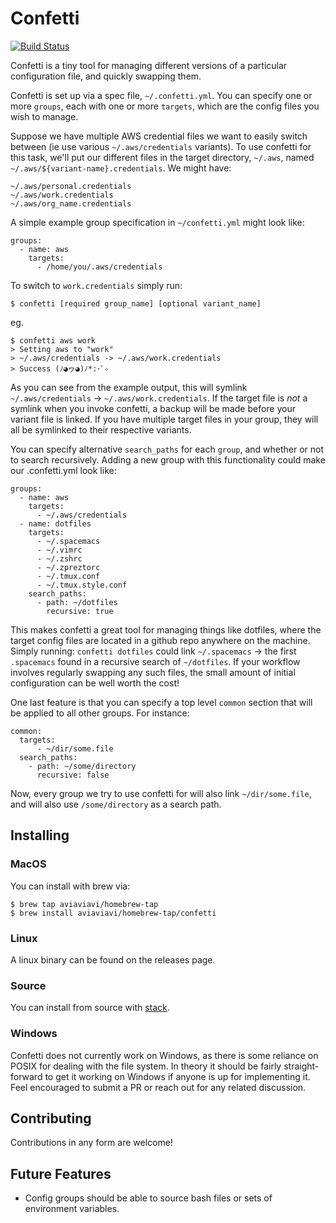 Confetti
==========

[![Build Status](https://travis-ci.org/aviaviavi/confetti.svg?branch=master)](https://travis-ci.org/aviaviavi/confetti)

Confetti is a tiny tool for managing different versions of a particular
configuration file, and quickly swapping them.<br />

Confetti is set up via a spec file, `~/.confetti.yml`. 
You can specify one or more `groups`, each with one or more `targets`, 
which are the config files you wish to manage. 

Suppose we have multiple AWS credential files we want to easily switch between (ie use various `~/.aws/credentials`
variants). To use confetti for this task, we'll put our different files in the target directory, `~/.aws`, 
named `~/.aws/${variant-name}.credentials`. We might have:

```
~/.aws/personal.credentials
~/.aws/work.credentials
~/.aws/org_name.credentials
```

A simple example group specification in `~/confetti.yml` might look like:
```
groups:
  - name: aws
    targets:
      - /home/you/.aws/credentials
```

To switch to `work.credentials` simply run: 
```
$ confetti [required group_name] [optional variant_name]
```
eg.
```
$ confetti aws work
> Setting aws to "work"
> ~/.aws/credentials -> ~/.aws/work.credentials
> Success (ﾉ◕ヮ◕)ﾉ*:･ﾟ✧
```

As you can see from the example output,
this will symlink `~/.aws/credentials` -> `~/.aws/work.credentials`. If the target file is 
_not_ a symlink when you invoke confetti, a backup will be made before your variant file is 
linked. If you have multiple target files in your group, they will all be symlinked to their
respective variants.

You can specify alternative `search_paths` for each `group`, and whether or not to search recursively.
Adding a new group with this functionality could make our .confetti.yml look like:

```
groups:
  - name: aws
    targets:
      - ~/.aws/credentials
  - name: dotfiles
    targets:
      - ~/.spacemacs
      - ~/.vimrc
      - ~/.zshrc
      - ~/.zpreztorc
      - ~/.tmux.conf
      - ~/.tmux.style.conf
    search_paths:
      - path: ~/dotfiles
        recursive: true
```

This makes confetti a great tool for managing things like dotfiles, where the target config files
are located in a github repo anywhere on the machine. Simply running:
`confetti dotfiles` could link `~/.spacemacs` -> the first `.spacemacs` found in a recursive search of
`~/dotfiles`. If your workflow involves regularly swapping any such files, the small amount of 
initial configuration can be well worth the cost!

One last feature is that you can specify a top level `common` section that will 
be applied to all other groups. For instance:

```
common:
  targets:
      - ~/dir/some.file
  search_paths:
    - path: ~/some/directory
      recursive: false
```

Now, every group we try to use confetti for will also link `~/dir/some.file`, and
will also use `/some/directory` as a search path.

## Installing

### MacOS

You can install with brew via:
```
$ brew tap aviaviavi/homebrew-tap
$ brew install aviaviavi/homebrew-tap/confetti
```

### Linux 

A linux binary can be found on the releases page.

### Source

You can install from source with [stack](https://docs.haskellstack.org/en/stable/README/).

### Windows

Confetti does not currently work on Windows, as there is some reliance on POSIX
for dealing with the file system. In theory it should be fairly straight-forward to
get it working on Windows if anyone is up for implementing it. Feel encouraged to submit a PR
or reach out for any related discussion.

## Contributing

Contributions in any form are welcome!

## Future Features

* Config groups should be able to source bash files or sets of environment variables.
